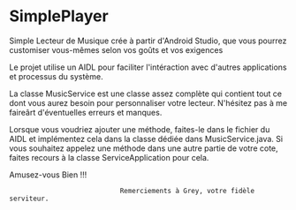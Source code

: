 # SimplePlayer
Simple Lecteur de Musique crée à partir d'Android Studio, que vous pourrez customiser vous-mêmes selon vos goûts et vos exigences

Le projet utilise un AIDL pour faciliter l'intéraction avec d'autres applications et processus du système.

La classe MusicService est une classe assez complète qui contient tout ce dont vous aurez besoin pour personnaliser votre lecteur. N'hésitez pas à me faireârt d'éventuelles erreurs et manques.

Lorsque vous voudriez ajouter une méthode, faites-le dans le fichier du AIDL et implémentez cela dans la classe dédiée dans MusicService.java. Si vous souhaitez appelez une méthode dans une autre partie de votre cote, faites recours à la classe ServiceApplication pour cela.

Amusez-vous Bien !!!

                                Remerciements à Grey, votre fidèle serviteur.
